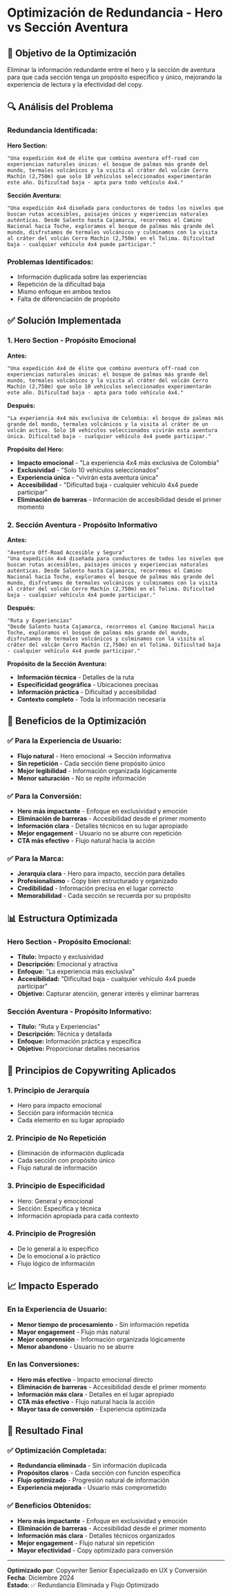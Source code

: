 # Optimización de Redundancia - Hero vs Sección Aventura

## 🎯 Objetivo de la Optimización

Eliminar la información redundante entre el hero y la sección de aventura para que cada sección tenga un propósito específico y único, mejorando la experiencia de lectura y la efectividad del copy.

## 🔍 Análisis del Problema

### **Redundancia Identificada:**

**Hero Section:**
```
"Una expedición 4x4 de élite que combina aventura off-road con experiencias naturales únicas: el bosque de palmas más grande del mundo, termales volcánicos y la visita al cráter del volcán Cerro Machín (2,750m) que solo 10 vehículos seleccionados experimentarán este año. Dificultad baja - apta para todo vehículo 4x4."
```

**Sección Aventura:**
```
"Una expedición 4x4 diseñada para conductores de todos los niveles que buscan rutas accesibles, paisajes únicos y experiencias naturales auténticas. Desde Salento hasta Cajamarca, recorremos el Camino Nacional hacia Toche, exploramos el bosque de palmas más grande del mundo, disfrutamos de termales volcánicos y culminamos con la visita al cráter del volcán Cerro Machín (2,750m) en el Tolima. Dificultad baja - cualquier vehículo 4x4 puede participar."
```

### **Problemas Identificados:**
- Información duplicada sobre las experiencias
- Repetición de la dificultad baja
- Mismo enfoque en ambos textos
- Falta de diferenciación de propósito

## ✅ **Solución Implementada**

### **1. Hero Section - Propósito Emocional**

**Antes:**
```
"Una expedición 4x4 de élite que combina aventura off-road con experiencias naturales únicas: el bosque de palmas más grande del mundo, termales volcánicos y la visita al cráter del volcán Cerro Machín (2,750m) que solo 10 vehículos seleccionados experimentarán este año. Dificultad baja - apta para todo vehículo 4x4."
```

**Después:**
```
"La experiencia 4x4 más exclusiva de Colombia: el bosque de palmas más grande del mundo, termales volcánicos y la visita al cráter de un volcán activo. Solo 10 vehículos seleccionados vivirán esta aventura única. Dificultad baja - cualquier vehículo 4x4 puede participar."
```

**Propósito del Hero:**
- **Impacto emocional** - "La experiencia 4x4 más exclusiva de Colombia"
- **Exclusividad** - "Solo 10 vehículos seleccionados"
- **Experiencia única** - "vivirán esta aventura única"
- **Accesibilidad** - "Dificultad baja - cualquier vehículo 4x4 puede participar"
- **Eliminación de barreras** - Información de accesibilidad desde el primer momento

### **2. Sección Aventura - Propósito Informativo**

**Antes:**
```
"Aventura Off-Road Accesible y Segura"
"Una expedición 4x4 diseñada para conductores de todos los niveles que buscan rutas accesibles, paisajes únicos y experiencias naturales auténticas. Desde Salento hasta Cajamarca, recorremos el Camino Nacional hacia Toche, exploramos el bosque de palmas más grande del mundo, disfrutamos de termales volcánicos y culminamos con la visita al cráter del volcán Cerro Machín (2,750m) en el Tolima. Dificultad baja - cualquier vehículo 4x4 puede participar."
```

**Después:**
```
"Ruta y Experiencias"
"Desde Salento hasta Cajamarca, recorremos el Camino Nacional hacia Toche, exploramos el bosque de palmas más grande del mundo, disfrutamos de termales volcánicos y culminamos con la visita al cráter del volcán Cerro Machín (2,750m) en el Tolima. Dificultad baja - cualquier vehículo 4x4 puede participar."
```

**Propósito de la Sección Aventura:**
- **Información técnica** - Detalles de la ruta
- **Especificidad geográfica** - Ubicaciones precisas
- **Información práctica** - Dificultad y accesibilidad
- **Contexto completo** - Toda la información necesaria

## 🚀 **Beneficios de la Optimización**

### ✅ **Para la Experiencia de Usuario:**
- **Flujo natural** - Hero emocional → Sección informativa
- **Sin repetición** - Cada sección tiene propósito único
- **Mejor legibilidad** - Información organizada lógicamente
- **Menor saturación** - No se repite información

### ✅ **Para la Conversión:**
- **Hero más impactante** - Enfoque en exclusividad y emoción
- **Eliminación de barreras** - Accesibilidad desde el primer momento
- **Información clara** - Detalles técnicos en su lugar apropiado
- **Mejor engagement** - Usuario no se aburre con repetición
- **CTA más efectivo** - Flujo natural hacia la acción

### ✅ **Para la Marca:**
- **Jerarquía clara** - Hero para impacto, sección para detalles
- **Profesionalismo** - Copy bien estructurado y organizado
- **Credibilidad** - Información precisa en el lugar correcto
- **Memorabilidad** - Cada sección se recuerda por su propósito

## 📊 **Estructura Optimizada**

### **Hero Section - Propósito Emocional:**
- **Título:** Impacto y exclusividad
- **Descripción:** Emocional y atractiva
- **Enfoque:** "La experiencia más exclusiva"
- **Accesibilidad:** "Dificultad baja - cualquier vehículo 4x4 puede participar"
- **Objetivo:** Capturar atención, generar interés y eliminar barreras

### **Sección Aventura - Propósito Informativo:**
- **Título:** "Ruta y Experiencias"
- **Descripción:** Técnica y detallada
- **Enfoque:** Información práctica y específica
- **Objetivo:** Proporcionar detalles necesarios

## 🎯 **Principios de Copywriting Aplicados**

### **1. Principio de Jerarquía**
- Hero para impacto emocional
- Sección para información técnica
- Cada elemento en su lugar apropiado

### **2. Principio de No Repetición**
- Eliminación de información duplicada
- Cada sección con propósito único
- Flujo natural de información

### **3. Principio de Especificidad**
- Hero: General y emocional
- Sección: Específica y técnica
- Información apropiada para cada contexto

### **4. Principio de Progresión**
- De lo general a lo específico
- De lo emocional a lo práctico
- Flujo lógico de información

## 📈 **Impacto Esperado**

### **En la Experiencia de Usuario:**
- **Menor tiempo de procesamiento** - Sin información repetida
- **Mayor engagement** - Flujo más natural
- **Mejor comprensión** - Información organizada lógicamente
- **Menor abandono** - Usuario no se aburre

### **En las Conversiones:**
- **Hero más efectivo** - Impacto emocional directo
- **Eliminación de barreras** - Accesibilidad desde el primer momento
- **Información más clara** - Detalles en el lugar apropiado
- **CTA más efectivo** - Flujo natural hacia la acción
- **Mayor tasa de conversión** - Experiencia optimizada

## 🎯 **Resultado Final**

### ✅ **Optimización Completada:**
- **Redundancia eliminada** - Sin información duplicada
- **Propósitos claros** - Cada sección con función específica
- **Flujo optimizado** - Progresión natural de información
- **Experiencia mejorada** - Usuario más comprometido

### ✅ **Beneficios Obtenidos:**
- **Hero más impactante** - Enfoque en exclusividad y emoción
- **Eliminación de barreras** - Accesibilidad desde el primer momento
- **Información más clara** - Detalles técnicos organizados
- **Mejor engagement** - Flujo natural sin repetición
- **Mayor efectividad** - Copy optimizado para conversión

---

**Optimizado por**: Copywriter Senior Especializado en UX y Conversión  
**Fecha**: Diciembre 2024  
**Estado**: ✅ Redundancia Eliminada y Flujo Optimizado
